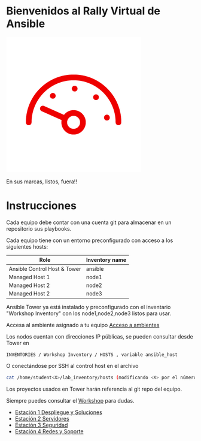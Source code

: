 # Bienvenidos al Rally Virtual de Ansible
![speed](Icon-Red_Hat-Transportation-Speedometer-A-Red-RGB.png)

En sus marcas, listos, fuera!!

# Instrucciones

Cada equipo debe contar con una cuenta git para almacenar en un repositorio sus playbooks.

Cada equipo tiene con un entorno preconfigurado con acceso a los siguientes hosts:

| Role                         | Inventory name |
| -----------------------------| ---------------|
| Ansible Control Host & Tower | ansible        |
| Managed Host 1               | node1          |
| Managed Host 2               | node2          |
| Managed Host 2               | node3          |

Ansible Tower ya está instalado y preconfigurado con el inventario "Workshop Inventory" con los node1,node2,node3 listos para usar.

Accesa al ambiente asignado a tu equipo [Acceso a ambientes](https://tinyurl.com/redhat-rally) 

Los nodos cuentan con direcciones IP públicas, se pueden consultar desde Tower en 
```
INVENTORIES / Workshop Inventory / HOSTS , variable ansible_host
```
O conectándose por SSH al control host en el archivo 
```bash
cat /home/student<X>/lab_inventory/hosts (modificando <X> por el número de su equipo). 
```

Los proyectos usados en Tower harán referencia al git repo del equipo.

Siempre puedes consultar el [Workshop](https://ansible.github.io/workshops/exercises/ansible_rhel/README.es.html) para dudas.

- [Estación 1 Despliegue y Soluciones](estacion1/README.md)
- [Estación 2 Servidores](estacion2/README.md)
- [Estación 3 Seguridad](estacion3/README.md)
- [Estación 4 Redes y Soporte](estacion4/README.md)


